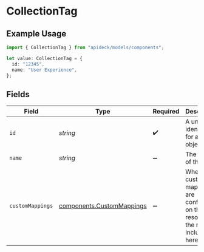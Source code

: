 # CollectionTag

## Example Usage

```typescript
import { CollectionTag } from "apideck/models/components";

let value: CollectionTag = {
  id: "12345",
  name: "User Experience",
};
```

## Fields

| Field                                                                             | Type                                                                              | Required                                                                          | Description                                                                       | Example                                                                           |
| --------------------------------------------------------------------------------- | --------------------------------------------------------------------------------- | --------------------------------------------------------------------------------- | --------------------------------------------------------------------------------- | --------------------------------------------------------------------------------- |
| `id`                                                                              | *string*                                                                          | :heavy_check_mark:                                                                | A unique identifier for an object.                                                | 12345                                                                             |
| `name`                                                                            | *string*                                                                          | :heavy_minus_sign:                                                                | The name of the tag.                                                              | User Experience                                                                   |
| `customMappings`                                                                  | [components.CustomMappings](../../models/components/custommappings.md)            | :heavy_minus_sign:                                                                | When custom mappings are configured on the resource, the result is included here. |                                                                                   |
